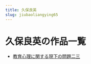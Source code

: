 ```yaml
---
title: 久保良英
slug: jiubaoliangying65
---
```


# 久保良英の作品一覧

- [教育心理に関する現下の問題二三](jiaoyuxinliniguansuruxianxianowentiersane8)
